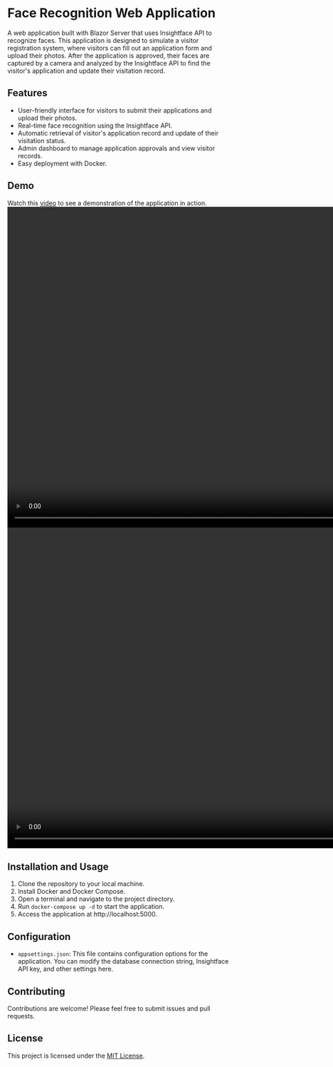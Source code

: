 

# Face Recognition Web Application

A web application built with Blazor Server that uses Insightface API to recognize faces. This application is designed to simulate a visitor registration system, where visitors can fill out an application form and upload their photos. After the application is approved, their faces are captured by a camera and analyzed by the Insightface API to find the visitor's application and update their visitation record.

## Features

- User-friendly interface for visitors to submit their applications and upload their photos.
- Real-time face recognition using the Insightface API.
- Automatic retrieval of visitor's application record and update of their visitation status.
- Admin dashboard to manage application approvals and view visitor records.
- Easy deployment with Docker.

## Demo
Watch this [video](doc/demo.mp4) to see a demonstration of the application in action.
<video src="https://github.com/neozhu/FacialRecognition/blob/dev/doc/demo.mp4" controls="controls" wwidth="1280" height="720"></video>
[<video src="[./doc/demo.mp4](https://github.com/neozhu/FacialRecognition/blob/dev/doc/demo.mp4)" controls="controls" wwidth="1280" height="720"></video>](https://github.com/neozhu/FacialRecognition/blob/dev/doc/demo.mp4)
## Installation and Usage

1. Clone the repository to your local machine.
2. Install Docker and Docker Compose.
3. Open a terminal and navigate to the project directory.
4. Run `docker-compose up -d` to start the application.
5. Access the application at http://localhost:5000.

## Configuration

- `appsettings.json`: This file contains configuration options for the application. You can modify the database connection string, Insightface API key, and other settings here.

## Contributing

Contributions are welcome! Please feel free to submit issues and pull requests.

## License

This project is licensed under the [MIT License](LICENSE).


